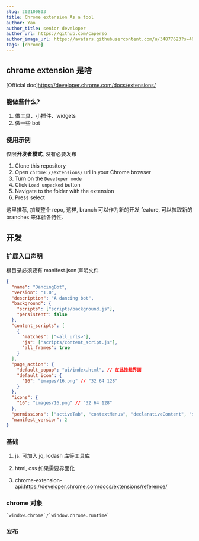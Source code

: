 ```yaml
---
slug: 202100803
title: Chrome extension As a tool
author: Yao
author_title: senior developer
author_url: https://github.com/caperso
author_image_url: https://avatars.githubusercontent.com/u/34877623?s=400&u=8da3f1b8199cdbd5591ea229149fa663f2011065&v=4
tags: [chrome]
---
```


## chrome extension 是啥

[Official doc]<https://developer.chrome.com/docs/extensions/>

### 能做些什么?

1. 做工具、小插件、widgets
2. 做一些 bot

### 使用示例

仅限**开发者模式**, 没有必要发布

1. Clone this repository
2. Open `chrome://extensions/` url in your Chrome browser
3. Turn on the `Developer mode`
4. Click `Load unpacked` button
5. Navigate to the folder with the extension
6. Press select

这里推荐, 加载整个 repo, 这样, branch 可以作为新的开发 feature, 可以拉取新的 branches 来体验各特性.

<!-- truncate -->

## 开发

### 扩展入口声明

根目录必须要有 manifest.json 声明文件

```json manifest.json
{
  "name": "DancingBot",
  "version": "1.0",
  "description": "A dancing bot",
  "background": {
    "scripts": ["scripts/background.js"],
    "persistent": false
  },
  "content_scripts": [
    {
      "matches": ["<all_urls>"],
      "js": ["scripts/content_script.js"],
      "all_frames": true
    }
  ],
  "page_action": {
    "default_popup": "ui/index.html", // 在此挂载界面
    "default_icon": {
      "16": "images/16.png" // "32 64 128"
    }
  },
  "icons": {
    "16": "images/16.png" // "32 64 128"
  },
  "permissions": ["activeTab", "contextMenus", "declarativeContent", "storage"],
  "manifest_version": 2
}
```

### 基础

1. js. 可加入 jq, lodash 库等工具库

2. html, css 如果需要界面化

3. chrome-extension-api:<https://developer.chrome.com/docs/extensions/reference/>

### chrome 对象

    `window.chrome`/`window.chrome.runtime`

### 发布
